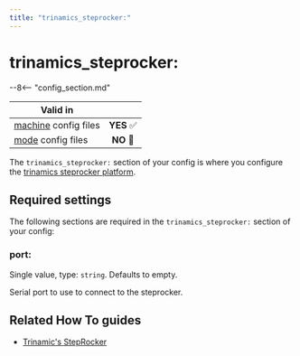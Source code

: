 ```yaml
---
title: "trinamics_steprocker:"
---
```


# trinamics_steprocker:


--8<-- "config_section.md"

| Valid in | |
|-----|:----:|
|[machine](instructions/machine_config.md) config files |**YES** :white_check_mark:|
|[mode](instructions/mode_config.md) config files|**NO** :no_entry_sign:|

The `trinamics_steprocker:` section of your config is where you
configure the
[trinamics steprocker platform](../hardware/trinamics.md).

## Required settings

The following sections are required in the `trinamics_steprocker:`
section of your config:

### port:

Single value, type: `string`. Defaults to empty.

Serial port to use to connect to the steprocker.

## Related How To guides

* [Trinamic's StepRocker](../hardware/trinamics.md)
